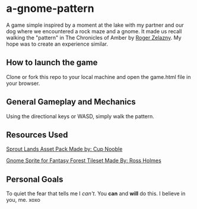 # a-gnome-pattern
A game simple inspired by a moment at the lake with my partner and our dog where we encountered a rock maze and a gnome.
It made us recall walking the "pattern" in The Chronicles of Amber by [Roger Zelazny](https://en.wikipedia.org/wiki/Roger_Zelazny).
My hope was to create an experience similar.

## How to launch the game
Clone or fork this repo to your local machine and open the game.html file in your browser. 

## General Gameplay and Mechanics
Using the directional keys or WASD, simply walk the pattern.

## Resources Used
[Sprout Lands Asset Pack Made by: Cup Nooble](https://cupnooble.itch.io/sprout-lands-asset-pack)

[Gnome Sprite for Fantasy Forest Tileset Made By: Ross Holmes](https://chromegnomes.itch.io/gnome-sprite-for-fantasy-forest-tileset)

## Personal Goals
To quiet the fear that tells me I *can't*. You **can** and **will** do this. I believe in you, me. xoxo 
